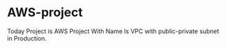# AWS-project
Today Project is AWS Project With Name Is VPC with public-private subnet in Production.
